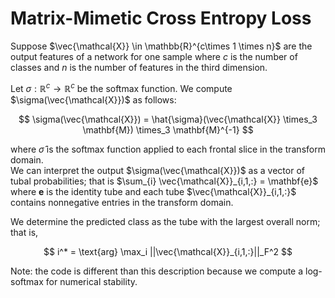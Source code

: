 # Matrix-Mimetic Cross Entropy Loss

Suppose $\vec{\mathcal{X}} \in \mathbb{R}^{c\times 1 \times n}$ are the output features of a network for one sample 
where $c$ is the number of classes and $n$ is the number of features in the third dimension.  

Let $\sigma: \mathbb{R}^c \to \mathbb{R}^c$ be the softmax function.  We compute $\sigma(\vec{\mathcal{X}})$ as follows:

$$
\sigma(\vec{\mathcal{X}}) = \hat{\sigma}(\vec{\mathcal{X}} \times_3 \mathbf{M}) \times_3 \mathbf{M}^{-1}
$$

where $\hat{\sigma}$ is the softmax function applied to each frontal slice in the transform domain.  
We can interpret the output $\sigma(\vec{\mathcal{X}})$ as a vector of tubal probabilities;
that is $\sum_{i} \vec{\mathcal{X}}_{i,1,:} = \mathbf{e}$ where $\mathbf{e}$ is the identity tube 
and each tube $\vec{\mathcal{X}}_{i,1,:}$ contains nonnegative entries in the transform domain.

We determine the predicted class as the tube with the largest overall norm; that is,

$$
i^* = \text{arg} \max_i ||\vec{\mathcal{X}}_{i,1,:}||_F^2
$$


Note: the code is different than this description because we compute a log-softmax for numerical stability. 
